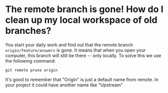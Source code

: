 # The remote branch is gone! How do I clean up my local workspace of old branches?

You start your daily work and find out that the remote branch `origin/feature/answers` is gone. It means that when you open your computer, this branch will still be there -- only locally. To solve this we use the following command:

```shell
git remote prune origin
```

It's good to remember that "Origin" is just a default name from remote. In your project it could have another name like "Upstream"
